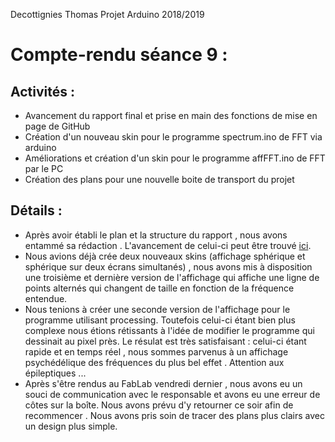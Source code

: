 Decottignies Thomas Projet Arduino 2018/2019
# Compte-rendu séance 9 :

## Activités : 
- Avancement du rapport final et prise en main des fonctions de mise en page de GitHub
- Création d'un nouveau skin pour le programme spectrum.ino de FFT via arduino
- Améliorations et création d'un skin pour le programme affFFT.ino de FFT par le PC
- Création des plans pour une nouvelle boite de transport du projet

## Détails : 
- Après avoir établi le plan et la structure du rapport , nous avons entammé sa rédaction . L'avancement de celui-ci peut être trouvé [ici](/Rapport%20Projet.md). 
- Nous avions déjà crée deux nouveaux skins (affichage sphérique et sphérique sur deux écrans simultanés) , nous avons mis à disposition une troisième et dernière version de l'affichage qui affiche une ligne de points alternés qui changent de taille en fonction de la fréquence entendue. 
- Nous tenions à créer une seconde version de l'affichage pour le programme utilisant processing. Toutefois celui-ci étant bien plus complexe nous étions rétissants à l'idée de modifier le programme qui dessinait au pixel près. Le résulat est très satisfaisant : celui-ci étant rapide et en temps réel , nous sommes parvenus à un affichage psychédélique des fréquences du plus bel effet . Attention aux épileptiques ...
- Après s'être rendus au FabLab vendredi dernier , nous avons eu un souci de communication avec le responsable et avons eu une erreur de côtes sur la boîte. Nous avons prévu d'y retourner ce soir afin de recommencer . Nous avons pris soin de tracer des plans plus clairs avec un design plus simple.



